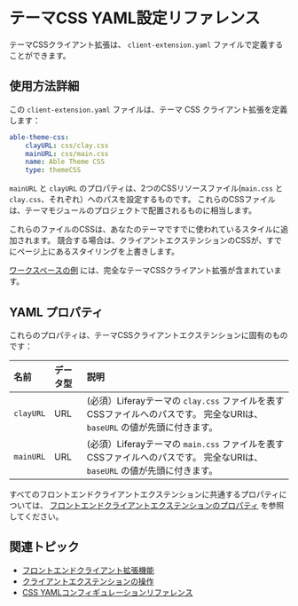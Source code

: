 # テーマCSS YAML設定リファレンス

テーマCSSクライアント拡張は、 `client-extension.yaml` ファイルで定義することができます。

## 使用方法詳細

この `client-extension.yaml` ファイルは、テーマ CSS クライアント拡張を定義します：

```yaml
able-theme-css:
    clayURL: css/clay.css
    mainURL: css/main.css
    name: Able Theme CSS
    type: themeCSS
```

`mainURL` と `clayURL` のプロパティは、2つのCSSリソースファイル(`main.css` と `clay.css`、それぞれ）へのパスを設定するものです。 これらのCSSファイルは、テーマモジュールのプロジェクトで配置されるものに相当します。

これらのファイルのCSSは、あなたのテーマですでに使われているスタイルに追加されます。 競合する場合は、クライアントエクステンションのCSSが、すでにページ上にあるスタイリングを上書きします。

[ワークスペースの例](https://github.com/liferay/liferay-portal/tree/master/workspaces/liferay-sample-workspace/client-extensions/liferay-sample-theme-css) には、完全なテーマCSSクライアント拡張が含まれています。

## YAML プロパティ

これらのプロパティは、テーマCSSクライアントエクステンションに固有のものです：

| 名前        | データ型 | 説明                                                                              |
|:--------- |:---- |:------------------------------------------------------------------------------- |
| `clayURL` | URL  | (必須）Liferayテーマの `clay.css` ファイルを表すCSSファイルへのパスです。 完全なURIは、 `baseURL` の値が先頭に付きます。 |
| `mainURL` | URL  | (必須）Liferayテーマの `main.css` ファイルを表すCSSファイルへのパスです。 完全なURIは、 `baseURL` の値が先頭に付きます。 |

すべてのフロントエンドクライアントエクステンションに共通するプロパティについては、 [フロントエンドクライアントエクステンションのプロパティ](../front-end-client-extensions.md#front-end-client-extension-properties) を参照してください。

## 関連トピック

* [フロントエンドクライアント拡張機能](../front-end-client-extensions.md)
* [クライアントエクステンションの操作](../working-with-client-extensions.md)
* [CSS YAMLコンフィギュレーションリファレンス](./css-yaml-configuration-reference.md)
